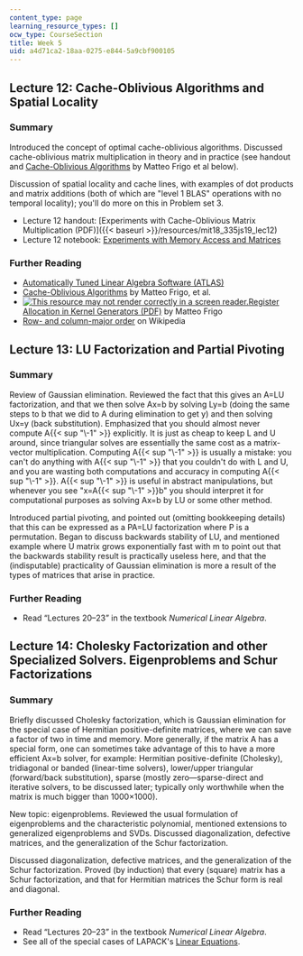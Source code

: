 ```yaml
---
content_type: page
learning_resource_types: []
ocw_type: CourseSection
title: Week 5
uid: a4d71ca2-18aa-0275-e844-5a9cbf900105
---
```


Lecture 12: Cache-Oblivious Algorithms and Spatial Locality
-----------------------------------------------------------

### Summary

Introduced the concept of optimal cache-oblivious algorithms. Discussed cache-oblivious matrix multiplication in theory and in practice (see handout and [Cache-Oblivious Algorithms](http://citeseerx.ist.psu.edu/viewdoc/summary?doi=10.1.1.34.7911) by Matteo Frigo et al below).

Discussion of spatial locality and cache lines, with examples of dot products and matrix additions (both of which are "level 1 BLAS" operations with no temporal locality); you'll do more on this in Problem set 3.

*   Lecture 12 handout: [Experiments with Cache-Oblivious Matrix Multiplication (PDF)]({{< baseurl >}}/resources/mit18_335js19_lec12)
*   Lecture 12 notebook: [Experiments with Memory Access and Matrices](http://nbviewer.jupyter.org/github/mitmath/18335/blob/master/notes/Memory-and-Matrices.ipynb)

### Further Reading

*   [Automatically Tuned Linear Algebra Software (ATLAS)](http://math-atlas.sourceforge.net/)
*   [Cache-Oblivious Algorithms](http://citeseerx.ist.psu.edu/viewdoc/summary?doi=10.1.1.34.7911) by Matteo Frigo, et al.
*   [![This resource may not render correctly in a screen reader.](/images/inacessible.gif)Register Allocation in Kernel Generators (PDF)](http://cscads.rice.edu/workshops/july2007/autotune-slides-07/Frigo.pdf) by Matteo Frigo
*   [Row- and column-major order](http://en.wikipedia.org/wiki/Row-major_order) on Wikipedia

Lecture 13: LU Factorization and Partial Pivoting
-------------------------------------------------

### Summary

Review of Gaussian elimination. Reviewed the fact that this gives an A=LU factorization, and that we then solve Ax=b by solving Ly=b (doing the same steps to b that we did to A during elimination to get y) and then solving Ux=y (back substitution). Emphasized that you should almost never compute A{{< sup "\\-1" >}} explicitly. It is just as cheap to keep L and U around, since triangular solves are essentially the same cost as a matrix-vector multiplication. Computing A{{< sup "\\-1" >}} is usually a mistake: you can't do anything with A{{< sup "\\-1" >}} that you couldn't do with L and U, and you are wasting both computations and accuracy in computing A{{< sup "\\-1" >}}. A{{< sup "\\-1" >}} is useful in abstract manipulations, but whenever you see "x=A{{< sup "\\-1" >}}b" you should interpret it for computational purposes as solving Ax=b by LU or some other method.

Introduced partial pivoting, and pointed out (omitting bookkeeping details) that this can be expressed as a PA=LU factorization where P is a permutation. Began to discuss backwards stability of LU, and mentioned example where U matrix grows exponentially fast with m to point out that the backwards stability result is practically useless here, and that the (indisputable) practicality of Gaussian elimination is more a result of the types of matrices that arise in practice.

### Further Reading

*   Read “Lectures 20–23” in the textbook _Numerical Linear Algebra_.

Lecture 14: Cholesky Factorization and other Specialized Solvers. Eigenproblems and Schur Factorizations
--------------------------------------------------------------------------------------------------------

### Summary

Briefly discussed Cholesky factorization, which is Gaussian elimination for the special case of Hermitian positive-definite matrices, where we can save a factor of two in time and memory. More generally, if the matrix A has a special form, one can sometimes take advantage of this to have a more efficient Ax=b solver, for example: Hermitian positive-definite (Cholesky), tridiagonal or banded (linear-time solvers), lower/upper triangular (forward/back substitution), sparse (mostly zero—sparse-direct and iterative solvers, to be discussed later; typically only worthwhile when the matrix is much bigger than 1000×1000).

New topic: eigenproblems. Reviewed the usual formulation of eigenproblems and the characteristic polynomial, mentioned extensions to generalized eigenproblems and SVDs. Discussed diagonalization, defective matrices, and the generalization of the Schur factorization.

Discussed diagonalization, defective matrices, and the generalization of the Schur factorization. Proved (by induction) that every (square) matrix has a Schur factorization, and that for Hermitian matrices the Schur form is real and diagonal.

### Further Reading

*   Read “Lectures 20–23” in the textbook _Numerical Linear Algebra_.
*   See all of the special cases of LAPACK's [Linear Equations](http://www.netlib.org/lapack/lug/node38.html).